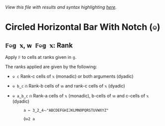 *View this file with results and syntax highlighting [here](https://mlochbaum.github.io/BQN/help/rank.html).*

# Circled Horizontal Bar With Notch (`⎉`)

## `𝔽⎉𝕘 𝕩`, `𝕨 𝔽⎉𝕘 𝕩`: Rank

Apply `𝔽` to cells at ranks given in `𝕘`.

The ranks applied are given by the following:

- `⎉ c`    Rank-c cells of `𝕩` (monadic) or both arguments (dyadic)
- `⎉ b‿c`   ⍝ Rank-b cells of `𝕨` and rank-c cells of `𝕩` (dyadic)
- `⎉ a‿b‿c`   ⍝ Rank-a cells of `𝕩` (monadic), b-cells of `𝕨` and c-cells of `𝕩` (dyadic)


           a ← 3‿2‿4⥊"ABCDEFGHIJKLMNOPQRSTUVWXYZ"

           ⌽⎉2 a

